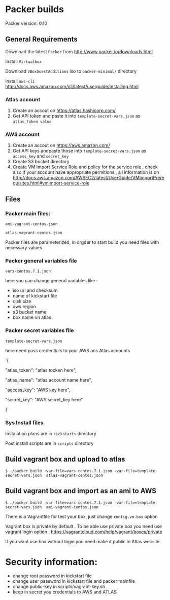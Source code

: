 # Packer builds

Packer version: 0.10


## General Requirements

Download the latest `Packer` from http://www.packer.io/downloads.html

Install `Virtualbox` 

Download `VBoxGuestAdditions` iso to `packer-minimal/` directory 

Install `aws-cli` 
http://docs.aws.amazon.com/cli/latest/userguide/installing.html


### Atlas account

1. Create an accout on https://atlas.hashicorp.com/ 
2. Get API token and paste it into `template-secret-vars.json` as `atlas_token value`




### AWS account

1. Create an accout on https://aws.amazon.com/ 
2. Get API keys andpaste those into `template-secret-vars.json` as `access_key` and `secret_key`
3. Create S3 bucket directory
4. Create VM Import Service Role  and policy for the service role , check also if your account have appropriate permitions , all information is on http://docs.aws.amazon.com/AWSEC2/latest/UserGuide/VMImportPrerequisites.html#vmimport-service-role


## Files

### Packer main files:


`ami-vagrant-centos.json`

`atlas-vagrant-centos.json`


Packer files are parameterized, in orgder to  start build you need files with necessary values

### Packer general variables file

`vars-centos.7.1.json`

here you can change general variables like :

- iso url and checksum
- name of kickstart file 
- disk size
- aws region 
- s3 bucket name 
- box name on atlas 

### Packer secret variables file 

`template-secret-vars.json`

here need pass credentials to your AWS ans Atlas accounts  


`{

  "atlas_token": "atlas tocken here",
  
  "atlas_name": "atlas account name here",
  
  "access_key": "AWS key here",
  
  "secret_key": "AWS secret_key here"

}` 

### Sys Install files

Instalation plans are in `kickstarts` directory 

Post install scripts are in `scripts` directory 


## Build vagrant box and upload to atlas 

`$ ./packer build -var-file=vars-centos.7.1.json -var-file=template-secret-vars.json  atlas-vagrant-centos.json` 

## Build vagrant box and import as an ami to AWS

`$ ./packer build -var-file=vars-centos.7.1.json -var-file=template-secret-vars.json  ami-vagrant-centos.json`

There is a Vagrantfile for test your box, just change `config.vm.box` option 

Vagrant box is private by default . To be able use private box you need use vagrant login option :  https://vagrantcloud.com/help/vagrant/boxes/private

If you want use box without login you need make it public in Atlas website.

# Security information: 

- change root password in kickstart file 
- change user password in kickstart file and packer mainfile 
- change public-key in scripts/vagrant-key.sh  
- keep in secret you credentials to AWS and ATLAS


